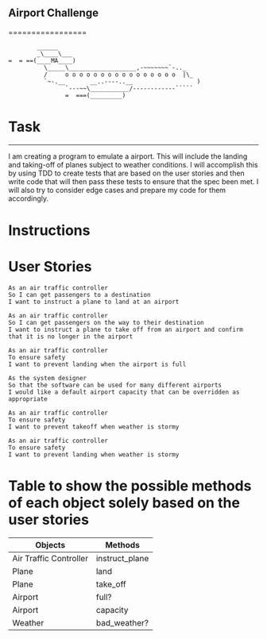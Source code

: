 ## Airport Challenge
=================

```
        ______
        _\____\___
=  = ==(____MA____)
          \_____\___________________,-~~~~~~~`-.._
          /     o o o o o o o o o o o o o o o o  |\_
          `~-.__       __..----..__                  )
                `---~~\___________/------------`````
                =  ===(_________)

```
# Task
-----

I am creating a program to emulate a airport. This will include the landing and taking-off of planes subject to weather conditions. I will accomplish this by using TDD to create tests that are based on the user stories and then write code that will then pass these tests to ensure that the spec been met. I will also try to consider edge cases and prepare my code for them accordingly.

# Instructions


# User Stories

```
As an air traffic controller 
So I can get passengers to a destination 
I want to instruct a plane to land at an airport

As an air traffic controller 
So I can get passengers on the way to their destination 
I want to instruct a plane to take off from an airport and confirm that it is no longer in the airport

As an air traffic controller 
To ensure safety 
I want to prevent landing when the airport is full 

As the system designer
So that the software can be used for many different airports
I would like a default airport capacity that can be overridden as appropriate

As an air traffic controller 
To ensure safety 
I want to prevent takeoff when weather is stormy 

As an air traffic controller 
To ensure safety 
I want to prevent landing when weather is stormy 
```
# Table to show the possible methods of each object solely based on the user stories

|  Objects              |  Methods          |
| --------------------- | ----------------- | 
| Air Traffic Controller| instruct_plane    |
| Plane                 | land              |
| Plane                 | take_off          |
| Airport               | full?             |
| Airport               | capacity          |
| Weather               | bad_weather?      |


